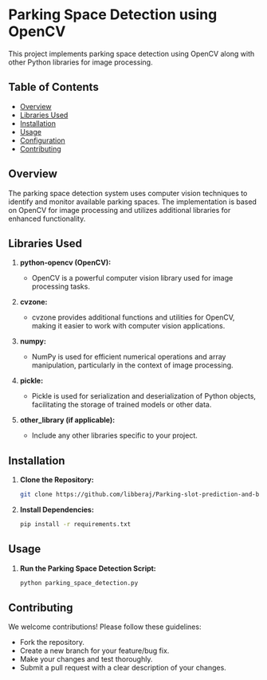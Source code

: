 
# Parking Space Detection using OpenCV

This project implements parking space detection using OpenCV along with other Python libraries for image processing.

## Table of Contents

- [Overview](#overview)
- [Libraries Used](#libraries-used)
- [Installation](#installation)
- [Usage](#usage)
- [Configuration](#configuration)
- [Contributing](#contributing)


## Overview

The parking space detection system uses computer vision techniques to identify and monitor available parking spaces. The implementation is based on OpenCV for image processing and utilizes additional libraries for enhanced functionality.

## Libraries Used

1. **python-opencv (OpenCV):**
   - OpenCV is a powerful computer vision library used for image processing tasks.

2. **cvzone:**
   - cvzone provides additional functions and utilities for OpenCV, making it easier to work with computer vision applications.

3. **numpy:**
   - NumPy is used for efficient numerical operations and array manipulation, particularly in the context of image processing.

4. **pickle:**
   - Pickle is used for serialization and deserialization of Python objects, facilitating the storage of trained models or other data.

5. **other_library (if applicable):**
   - Include any other libraries specific to your project.

## Installation

1. **Clone the Repository:**

    ```bash
    git clone https://github.com/libberaj/Parking-slot-prediction-and-booking-system.git
    ```

2. **Install Dependencies:**

    ```bash
    pip install -r requirements.txt
    ```


## Usage

1. **Run the Parking Space Detection Script:**

    ```bash
    python parking_space_detection.py
    ```

## Contributing

We welcome contributions! Please follow these guidelines:

- Fork the repository.
- Create a new branch for your feature/bug fix.
- Make your changes and test thoroughly.
- Submit a pull request with a clear description of your changes.
